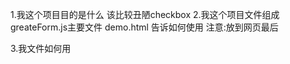 1.我这个项目目的是什么
  该比较丑陋checkbox
2.我这个项目文件组成
  greateForm.js主要文件
  demo.html 告诉如何使用
  注意:放到网页最后

3.我文件如何用